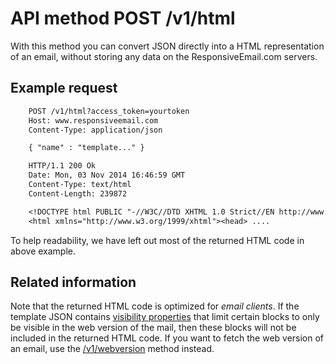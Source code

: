 # API method POST /v1/html

With this method you can convert JSON directly into a HTML representation of an
email, without storing any data on the ResponsiveEmail.com servers.

## Example request


````txt
    POST /v1/html?access_token=yourtoken
    Host: www.responsiveemail.com
    Content-Type: application/json

    { "name" : "template..." }

    HTTP/1.1 200 Ok
    Date: Mon, 03 Nov 2014 16:46:59 GMT
    Content-Type: text/html
    Content-Length: 239872

    <!DOCTYPE html PUBLIC "-//W3C//DTD XHTML 1.0 Strict//EN http://www.w3.org/TR/xhtml1/DTD/xhtml1-strict.dtd">
    <html xmlns="http://www.w3.org/1999/xhtml"><head> ....
````


To help readability, we have left out most of the returned HTML code in
above example.

## Related information

Note that the returned HTML code is optimized for *email clients*. If the template JSON contains [visibility properties](copernica-docs:ResponsiveEmail/json/property-visibility) that limit certain blocks to only be visible in the web version of the mail, then these blocks will not be included in the returned HTML code. If you want to fetch the web version of an email, use the [/v1/webversion](copernica-docs:ResponsiveEmail/api/post-webversion) method instead.

